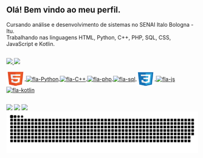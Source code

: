 ## Olá! Bem vindo ao meu perfil.

Cursando análise e desenvolvimento de sistemas no SENAI Italo Bologna - Itu. <br>
Trabalhando nas linguagens HTML, Python, C++, PHP, SQL, CSS, JavaScript e Kotlin.
##

<div>
<a href="https://github.com/flaviaprouvot">
<img height="130em" src="https://github-readme-stats.vercel.app/api/top-langs/?username=flaviaprouvot&layout=compact&langs_count=16&theme=merko"/>
<img height="130em" src="https://github-readme-stats.vercel.app/api?username=flaviaprouvot&show_icons-true&theme=merko&include_all_commits=true&count_private-true"/>


</div> 

<div style="display: inline_block"><br>
 
<img align="center" alt="fla-HTML" height="38" width="48" src="https://raw.githubusercontent.com/devicons/devicon/master/icons/html5/html5-original.svg">
<img align="center" alt="fla-Python" height="38" width="38" src="https://upload.wikimedia.org/wikipedia/commons/thumb/0/0a/Python.svg/800px-Python.svg.png">
<img align="center" alt="fla-C++" height="42" width="42" src="https://cdn3d.iconscout.com/3d/premium/thumb/c-3d-icon-download-in-png-blend-fbx-gltf-file-formats--object-oriented-programming-language-programing-code-data-web-development-pack-website-icons-8478891.png?f=webp">
<img align="center" alt="fla-php" height="40" width="45" src="https://cdn-icons-png.flaticon.com/512/2305/2305919.png">
<img align="center" alt="fla-sql" height="78" width="78" src="https://www.nexustech.je/media/yyaacx1w/sql-1.png">
 <img align="center" alt="fla-css" height="37" width="47" src="https://raw.githubusercontent.com/devicons/devicon/master/icons/css3/css3-original.svg">
 <img align="center" alt="fla-js" height="37" width="47" src="https://static.vecteezy.com/system/resources/previews/027/127/560/non_2x/javascript-logo-javascript-icon-transparent-free-png.png">
<img align="center" alt="fla-kotlin" height="30" width="30" src="https://upload.wikimedia.org/wikipedia/commons/thumb/7/74/Kotlin_Icon.png/1200px-Kotlin_Icon.png">


</div>
  
  ##
 
<div> 
  <a href="https://instagram.com/flaviaprouvot" target="_blank"><img src="https://img.shields.io/badge/-Instagram-%23E4405F?style=for-the-badge&logo=instagram&logoColor=white" target="_blank"></a>
  <a href = "mailto:flavia.prouvot@gmail.com"><img src="https://img.shields.io/badge/-Gmail-%23333?style=for-the-badge&logo=gmail&logoColor=white" target="_blank"></a>
 <a href="https://www.linkedin.com/in/flavia-prouvot-518a39302/" target="_blank"><img src="https://img.shields.io/badge/-LinkedIn-%230077B5?style=for-the-badge&logo=linkedin&logoColor=white" target="_blank"></a> 
 </a> 
 
 <picture>
  <source media="(prefers-color-scheme: dark)" srcset="https://raw.githubusercontent.com/platane/platane/output/github-contribution-grid-snake-dark.svg">
  <source media="(prefers-color-scheme: light)" srcset="https://raw.githubusercontent.com/platane/platane/output/github-contribution-grid-snake.svg">
  <img alt="github contribution grid snake animation" src="https://raw.githubusercontent.com/platane/platane/output/github-contribution-grid-snake.svg">
</picture>
  
</div>
